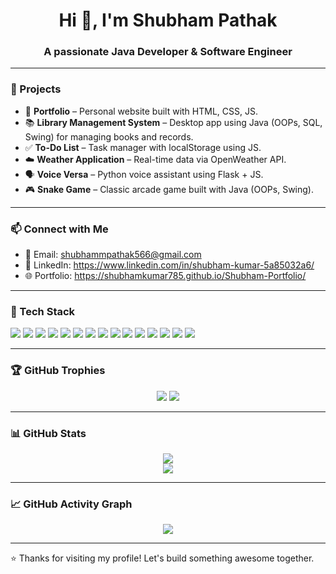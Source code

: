 <h1 align="center">Hi 👋, I'm Shubham Pathak</h1>
<h3 align="center">A passionate Java Developer & Software Engineer</h3>

---

### 📌 Projects

- 💼 **Portfolio** – Personal website built with HTML, CSS, JS.  
- 📚 **Library Management System** – Desktop app using Java (OOPs, SQL, Swing) for managing books and records.  
- ✅ **To-Do List** – Task manager with localStorage using JS.  
- ☁️ **Weather Application** – Real-time data via OpenWeather API.  
- 🗣️ **Voice Versa** – Python voice assistant using Flask + JS.  
- 🎮 **Snake Game** – Classic arcade game built with Java (OOPs, Swing).  


---

### 📫 Connect with Me

- 📧 Email: shubhammpathak566@gmail.com
- 💼 LinkedIn: https://www.linkedin.com/in/shubham-kumar-5a85032a6/
- 🌐 Portfolio: https://shubhamkumar785.github.io/Shubham-Portfolio/

---


### 🧰 Tech Stack

<p align="left">
  <img src="https://img.shields.io/badge/C-00599C?style=for-the-badge&logo=c&logoColor=white" />
  <img src="https://img.shields.io/badge/Java-007396?style=for-the-badge&logo=openjdk&logoColor=white" />
  <img src="https://img.shields.io/badge/Java_Swing-6DB33F?style=for-the-badge&logo=java&logoColor=white" />
  <img src="https://img.shields.io/badge/Spring-6DB33F?style=for-the-badge&logo=spring&logoColor=white" />
  <img src="https://img.shields.io/badge/Spring_Boot-6DB33F?style=for-the-badge&logo=springboot&logoColor=white" />
  <img src="https://img.shields.io/badge/Git-F05032?style=for-the-badge&logo=git&logoColor=white" />
  <img src="https://img.shields.io/badge/GitHub-181717?style=for-the-badge&logo=github&logoColor=white" />
  <img src="https://img.shields.io/badge/Notepad++-90E59A?style=for-the-badge&logo=notepadplusplus&logoColor=black" />
  <img src="https://img.shields.io/badge/Eclipse-2C2255?style=for-the-badge&logo=eclipseide&logoColor=white" />
  <img src="https://img.shields.io/badge/MySQL-005C84?style=for-the-badge&logo=mysql&logoColor=white" />
  <img src="https://img.shields.io/badge/Postman-FF6C37?style=for-the-badge&logo=postman&logoColor=white" />
  <img src="https://img.shields.io/badge/Oracle-F80000?style=for-the-badge&logo=oracle&logoColor=white" />
  <img src="https://img.shields.io/badge/HTML5-E34F26?style=for-the-badge&logo=html5&logoColor=white" />
  <img src="https://img.shields.io/badge/CSS3-1572B6?style=for-the-badge&logo=css3&logoColor=white" />
  <img src="https://img.shields.io/badge/JavaScript-F7DF1E?style=for-the-badge&logo=javascript&logoColor=black" />
</p>


---

### 🏆 GitHub Trophies

<p align="center">
  <img src="https://github-profile-trophy.vercel.app/?username=shubhamkumar785&theme=radical&margin-w=15&no-bg=true&no-frame=true" />
  <img src="https://github-profile-trophy.vercel.app/?username=shubhamkumar785&theme=gruvbox&margin-w=15&no-bg=true&no-frame=true" />
</p>

---

### 📊 GitHub Stats

<p align="center">
  <img src="https://github-readme-stats.vercel.app/api?username=shubhamkumar785&show_icons=true&theme=tokyonight" />
  <br/>
  <img src="https://github-readme-stats.vercel.app/api/top-langs/?username=shubhamkumar785&layout=compact&theme=tokyonight" />
</p>


---

### 📈 GitHub Activity Graph

<p align="center">
  <img src="https://github-readme-activity-graph.vercel.app/graph?username=shubhamkumar785&theme=tokyo-night&area=true" />
</p>

---

⭐ Thanks for visiting my profile! Let's build something awesome together.

